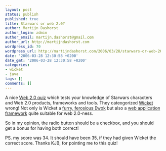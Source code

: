 ```yaml
---
layout: post
status: publish
published: true
title: Starwars or web 2.0?
author: Martijn Dashorst
author_login: admin
author_email: martijn.dashorst@gmail.com
author_url: http://martijndashorst.com
wordpress_id: 70
wordpress_url: http://martijndashorst.com/2006/03/28/starwars-or-web-20/
date: '2006-03-28 12:30:58 +0200'
date_gmt: '2006-03-28 12:30:58 +0200'
categories:
- wicket
- java
tags: []
comments: []
---
```

<p>A nice <a href="http://www.cerado.com/web20quiz.htm">Web 2.0 quiz</a> which tests your knowledge of Starwars characters and Web 2.0 products, frameworks and tools. They cateogorized <a href="http://wicketframework.org">Wicket</a> wrong! Not only is Wicket a <a href="http://www.starwars.com/databank/character/wicketwwarrick/">furry, ferosious Ewok</a> but also a <a href="http://wicketframework.org">web application framework</a> quite suitable for web 2.0-ness.</p>
<p>
So in my opinion, the radio button should be a checkbox, and you should get a bonus for having both correct!</p>
<p>
PS. my score was 34. It should have been 35, if they had given Wicket the correct score. Thanks KJB, for pointing me to this quiz!</p>
